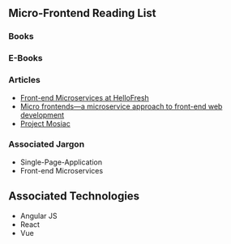 ## Micro-Frontend Reading List

### Books

### E-Books

### Articles
* [Front-end Microservices at HelloFresh](https://engineering.hellofresh.com/front-end-microservices-at-hellofresh-23978a611b87)
* [Micro frontends—a microservice approach to front-end web development](https://medium.com/@tomsoderlund/micro-frontends-a-microservice-approach-to-front-end-web-development-f325ebdadc16)
* [Project Mosiac](https://www.mosaic9.org/)

### Associated Jargon
* Single-Page-Application
* Front-end Microservices

## Associated Technologies
* Angular JS
* React
* Vue
